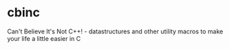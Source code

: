 # cbinc
Can't Believe It's Not C++! - datastructures and other utility macros to make your life a little easier in C
